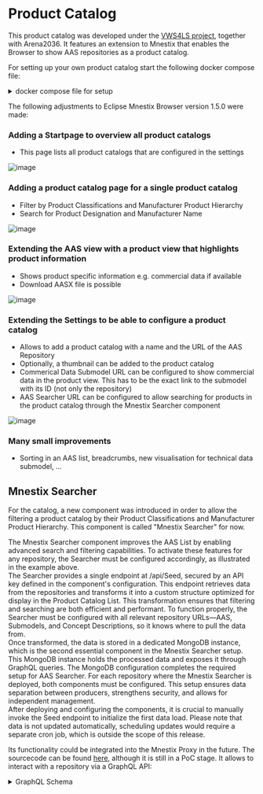 # Product Catalog
This product catalog was developed under the [VWS4LS project](https://arena2036.de/en/vws4ls/ueberblick/), together with Arena2036.
It features an extension to Mnestix that enables the Browser to show AAS repositories as a product catalog.

For setting up your own product catalog start the following docker compose file:
<details>
<summary>docker compose file for setup</summary>
  
```yaml
networks:
  mnestix-vws4ls:
    driver: bridge
    name: mnestix-vws4ls

volumes:
  mnestix-database:
  mongo-data:
  mongodb_data:

services:
  mnestix-browser-vws4ls:
    container_name: mnestix-browser-vws4ls
    image: mnestix/mnestix-browser:1.5.0-product-catalog
    restart: always
    environment:
      DISCOVERY_API_URL: 'http://mnestix-api-vws4ls:5064/discovery'
      AAS_REPO_API_URL: 'http://mnestix-api-vws4ls:5064/repo'
      SUBMODEL_REPO_API_URL: 'http://mnestix-api-vws4ls:5064/repo'
      CONCEPT_DESCRIPTION_REPO_API_URL: 'http://mnestix-api-vws4ls:5064/repo'
      MNESTIX_BACKEND_API_URL: 'http://mnestix-api-vws4ls:5064'
      MNESTIX_BACKEND_API_KEY: ${MNESTIX_BACKEND_API_KEY:-verySecureApiKey4ls}
      AAS_LIST_FEATURE_FLAG: "true"
      PRODUCT_VIEW_FEATURE_FLAG: "true"
      AUTHENTICATION_FEATURE_FLAG: "false"         
      NEXTAUTH_SECRET: ${NEXTAUTH_SECRET:-verySecureNextAuthSecret}
      IMPRINT_URL: ""
      DATA_PRIVACY_URL: ""
    depends_on:
      aas-environment-vws4ls:
        condition: service_healthy # only after the healthcheck in aas is successful, the mnestix container is being created
    networks:
      - mnestix-vws4ls
    volumes:
      - mnestix-database:/app/prisma/database


  mnestix-api-vws4ls:
    image: mnestix/mnestix-api:1.3.3
    container_name: mnestix-api-vws4ls
    restart: always
    environment:
      # API key authorization
      CustomerEndpointsSecurity__ApiKey: ${MNESTIX_BACKEND_API_KEY:-verySecureApiKey4ls}
      # Connection to Repository Service:
      ReverseProxy__Clusters__aasRepoCluster__Destinations__destination1__Address: 'http://aas-environment-vws4ls:8081/'
      ReverseProxy__Clusters__submodelRepoCluster__Destinations__destination1__Address: 'http://aas-environment-vws4ls:8081/'
      ReverseProxy__Clusters__discoveryCluster__Destinations__destination1__Address: 'http://aas-discovery-vws4ls:8081/'
      # Features Configuration
      Features__AasRegistryMiddleware: "true"
      Features__UseMongoDbBasedAasIdStorage: "true"
      Features__AllowRetrievingAllShellsAndSubmodels: "true"
      # InfluxDB Configuration
      # URL to specify the host and port where InfluxDB is running:
      ReverseProxy__Clusters__influxCluster__Destinations__destination1__Address: 'http://example/'
      # Token:
      ReverseProxy__Routes__InfluxRoute__Transforms__1__Set: 'Token '
      # MongoDB Configuration
      BasyxDbConnectionConfiguration__MongoConnectionString: 'mongodb://mongoAdmin:mongoPassword@mongodb-vws4ls:27017/?authSource=admin'
      BasyxDbConnectionConfiguration__DatabaseName: basyxdb
      BasyxDbConnectionConfiguration__AasCollectionName: 'aas-repo'
      # ASP.NET Core URLs
      ASPNETCORE_URLS: 'http://+:5064'
    depends_on:
      aas-environment-vws4ls:
        condition: service_healthy # only after the healthcheck in aas is successful, the mnestix container is being created
    logging:
      driver: 'json-file'
      options:
        max-file: '5'
        max-size: '100m'
    networks:
      - mnestix-vws4ls

  mongodb-vws4ls:
    image: mongo:5
    container_name: mongodb-vws4ls
    profiles: [ "", "basyx", "tests" ]
    restart: always
    environment:
      MONGO_INITDB_ROOT_USERNAME: mongoAdmin
      MONGO_INITDB_ROOT_PASSWORD: mongoPassword
    # Set health checks to wait until mongo has started
    volumes:
      - mongo-data:/data/db
    healthcheck:
      test: echo "db.runCommand("ping").ok" | mongosh mongodb-vws4ls:27017/test --quiet
      interval: 3s
      timeout: 3s
      retries: 5
    logging:
      driver: 'json-file'
      options:
        max-file: '5'
        max-size: '100m'
    networks:
      - mnestix-vws4ls

  aas-environment-vws4ls:
    image: eclipsebasyx/aas-environment:2.0.0-milestone-05.1
    container_name: aas-environment-vws4ls
    profiles: [ "", "basyx", "tests" ]
    restart: always
    depends_on:
      - mongodb-vws4ls
    environment:
      # MongoDb configuration for Basyx Repository
      BASYX__BACKEND: MongoDB
      SPRING__DATA__MONGODB__HOST: mongodb-vws4ls
      SPRING__DATA__MONGODB__DATABASE: basyxdb
      SPRING__DATA__MONGODB__authentication-database: admin
      SPRING__DATA__MONGODB__USERNAME: mongoAdmin
      SPRING__DATA__MONGODB__PASSWORD: mongoPassword
      SPRING_SERVLET_MULTIPART_MAX_FILE_SIZE: 100000KB
      SPRING_SERVLET_MULTIPART_MAX_REQUEST_SIZE: 100000KB
      # Allow mnestix frontend and backend to call basyx
      BASYX_CORS_ALLOWED-ORIGINS: '*'
      BASYX_CORS_ALLOWED-METHODS: GET,POST,PATCH,DELETE,PUT,OPTIONS,HEAD
    healthcheck: # check the endpoint for a valid response (service ready)
      test: curl -f http://localhost:8081/actuator/health
      interval: 30s
      timeout: 10s
      retries: 6
    logging:
      driver: 'json-file'
      options:
        max-file: '5'
        max-size: '100m'
    networks:
      - mnestix-vws4ls

  aas-discovery-vws4ls:
    image: eclipsebasyx/aas-discovery:2.0.0-milestone-05.1
    container_name: aas-discovery-vws4ls
    profiles: [ "", "basyx", "tests" ]
    restart: always
    depends_on:
      - mongodb-vws4ls
    environment:
      BASYX__BACKEND: MongoDB
      SPRING__DATA__MONGODB__HOST: mongodb-vws4ls
      SPRING__DATA__MONGODB__DATABASE: basyxdb
      SPRING__DATA__MONGODB__authentication-database: admin
      SPRING__DATA__MONGODB__USERNAME: mongoAdmin
      SPRING__DATA__MONGODB__PASSWORD: mongoPassword
      BASYX__CORS__ALLOWED-ORIGINS: '*'
      BASYX__CORS__ALLOWED-METHODS: GET,POST,PATCH,DELETE,PUT,OPTIONS,HEAD
    healthcheck: # check the endpoint for a valid response (service ready)
      test: curl -f http://localhost:8081/actuator/health
      interval: 30s
      timeout: 10s
      retries: 6
    logging:
      driver: 'json-file'
      options:
        max-file: '5'
        max-size: '100m'
    networks:
      - mnestix-vws4ls

  searcher-mongodb:
    container_name: searcher-mongodb
    image: mongo:latest
    restart: always
    environment:
      MONGO_INITDB_ROOT_USERNAME: admin
      MONGO_INITDB_ROOT_PASSWORD: superSecureSecret
    volumes:
      - mongodb_data:/data/db
    networks:
      - mnestix-vws4ls

  mnestix-searcher:
    container_name: mnestix-searcher
    image: mnestix/mnestix-searcher:latest-dev
    restart: always
    environment:
      AuthenticationSettings__ApiKey: ${MNESTIX_BACKEND_API_KEY:-verySecureApiKey4ls}
      AasSearcherDatabase__ConnectionString: 'mongodb://admin:superSecureSecret@searcher-mongodb:27017'
      BaseUrlSettings__AasRepositoryBaseUrl: 'http://mnestix-api-vws4ls:5064/repo'
      BaseUrlSettings__SubmodelRepositoryBaseUrl: 'http://mnestix-api-vws4ls:5064/repo'
      BaseUrlSettings__ConceptDescriptionRepositoryBaseUrl: 'http://mnestix-api-vws4ls:5064/repo'
      ASPNETCORE_URLS: 'http://+:5149'
    networks:
      - mnestix-vws4ls
```
</details>


The following adjustments to Eclipse Mnestix Browser version 1.5.0 were made:

### Adding a Startpage to overview all product catalogs 

- This page lists all product catalogs that are configured in the settings

![image](https://github.com/user-attachments/assets/4eaa80db-c236-4925-8972-d2e4617c5717)

### Adding a product catalog page for a single product catalog 

- Filter by Product Classifications and Manufacturer Product Hierarchy
- Search for Product Designation and Manufacturer Name

![image](https://github.com/user-attachments/assets/5f2c436d-8013-4485-8e82-480a2ac1c839)


### Extending the AAS view with a product view that highlights product information 

- Shows product specific information e.g. commercial data if available
- Download AASX file is possible

![image](https://github.com/user-attachments/assets/aa381cdd-4fa1-4ae7-b42e-419ce2d158d6)

### Extending the Settings to be able to configure a product catalog 

- Allows to add a product catalog with a name and the URL of the AAS Repository
- Optionally, a thumbnail can be added to the product catalog
- Commerical Data Submodel URL can be configured to show commercial data in the product view. This has to be the exact link to the submodel with its ID (not only the repository)
- AAS Searcher URL can be configured to allow searching for products in the product catalog through the Mnestix Searcher component

![image](https://github.com/user-attachments/assets/5162848d-41d9-4534-91b3-f8f2c9c024d4)

### Many small improvements
- Sorting in an AAS list, breadcrumbs, new visualisation for technical data submodel, ...


## Mnestix Searcher
For the catalog, a new component was introduced in order to allow the filtering a product catalog by their Product Classifications and Manufacturer Product Hierarchy.
This component is called "Mnestix Searcher" for now.

The Mnestix Searcher component improves the AAS List by enabling advanced search and filtering capabilities. To activate these features for any repository, the Searcher must be configured accordingly, as illustrated in the example above.  
The Searcher provides a single endpoint at /api/Seed, secured by an API key defined in the component's configuration. This endpoint retrieves data from the repositories and transforms it into a custom structure optimized for display in the Product Catalog List. This transformation ensures that filtering and searching are both efficient and performant.
To function properly, the Searcher must be configured with all relevant repository URLs—AAS, Submodels, and Concept Descriptions, so it knows where to pull the data from.  
Once transformed, the data is stored in a dedicated MongoDB instance, which is the second essential component in the Mnestix Searcher setup. This MongoDB instance holds the processed data and exposes it through GraphQL queries. The MongoDB configuration completes the required setup for AAS Searcher.
For each repository where the Mnestix Searcher is deployed, both components must be configured. This setup ensures data separation between producers, strengthens security, and allows for independent management.  
After deploying and configuring the components, it is crucial to manually invoke the Seed endpoint to initialize the first data load. Please note that data is not updated automatically, scheduling updates would require a separate cron job, which is outside the scope of this release.


Its functionality could be integrated into the Mnestix Proxy in the future.
The sourcecode can be found [here](https://github.com/mnestix/mnestix-searcher), although it is still in a PoC stage.
It allows to interact with a repository via a GraphQL API:
<details>
  <summary>GraphQL Schema</summary>
  
```graphql
  schema {
  query: Query
}

type AasSearchEntry {
  id: String
  createdTime: DateTime
  thumbnailUrl: String
  manufacturerName: PropertyData
  productRoot: PropertyData
  productFamily: PropertyData
  productDesignation: PropertyData
  productClassifications: [ProductClassificationValues!]!
  saveData: Boolean!
}

type MLValue {
  language: String!
  text: String!
}

type ProductClassificationValues {
  system: String!
  version: String!
  productId: String!
}

type PropertyData {
  semanticId: String!
  idShortPath: String!
  value: String
  mlValues: [MLValue!]
}

type Query {
  entries(
    where: AasSearchEntryFilterInput @cost(weight: "10")
  ): [AasSearchEntry!]! @cost(weight: "10")
}

input AasSearchEntryFilterInput {
  and: [AasSearchEntryFilterInput!]
  or: [AasSearchEntryFilterInput!]
  id: StringOperationFilterInput
  createdTime: DateTimeOperationFilterInput
  thumbnailUrl: StringOperationFilterInput
  manufacturerName: PropertyDataFilterInput
  productRoot: PropertyDataFilterInput
  productFamily: PropertyDataFilterInput
  productDesignation: PropertyDataFilterInput
  productClassifications: ListFilterInputTypeOfProductClassificationValuesFilterInput
  saveData: BooleanOperationFilterInput
}

input BooleanOperationFilterInput {
  eq: Boolean @cost(weight: "10")
  neq: Boolean @cost(weight: "10")
}

input DateTimeOperationFilterInput {
  eq: DateTime @cost(weight: "10")
  neq: DateTime @cost(weight: "10")
  in: [DateTime] @cost(weight: "10")
  nin: [DateTime] @cost(weight: "10")
  gt: DateTime @cost(weight: "10")
  ngt: DateTime @cost(weight: "10")
  gte: DateTime @cost(weight: "10")
  ngte: DateTime @cost(weight: "10")
  lt: DateTime @cost(weight: "10")
  nlt: DateTime @cost(weight: "10")
  lte: DateTime @cost(weight: "10")
  nlte: DateTime @cost(weight: "10")
}

input ListFilterInputTypeOfMLValueFilterInput {
  all: MLValueFilterInput @cost(weight: "10")
  none: MLValueFilterInput @cost(weight: "10")
  some: MLValueFilterInput @cost(weight: "10")
  any: Boolean @cost(weight: "10")
}

input ListFilterInputTypeOfProductClassificationValuesFilterInput {
  all: ProductClassificationValuesFilterInput @cost(weight: "10")
  none: ProductClassificationValuesFilterInput @cost(weight: "10")
  some: ProductClassificationValuesFilterInput @cost(weight: "10")
  any: Boolean @cost(weight: "10")
}

input MLValueFilterInput {
  and: [MLValueFilterInput!]
  or: [MLValueFilterInput!]
  language: StringOperationFilterInput
  text: StringOperationFilterInput
}

input ProductClassificationValuesFilterInput {
  and: [ProductClassificationValuesFilterInput!]
  or: [ProductClassificationValuesFilterInput!]
  system: StringOperationFilterInput
  version: StringOperationFilterInput
  productId: StringOperationFilterInput
}

input PropertyDataFilterInput {
  and: [PropertyDataFilterInput!]
  or: [PropertyDataFilterInput!]
  semanticId: StringOperationFilterInput
  idShortPath: StringOperationFilterInput
  value: StringOperationFilterInput
  mlValues: ListFilterInputTypeOfMLValueFilterInput
}

input StringOperationFilterInput {
  and: [StringOperationFilterInput!]
  or: [StringOperationFilterInput!]
  eq: String @cost(weight: "10")
  neq: String @cost(weight: "10")
  contains: String @cost(weight: "20")
  ncontains: String @cost(weight: "20")
  in: [String] @cost(weight: "10")
  nin: [String] @cost(weight: "10")
  startsWith: String @cost(weight: "20")
  nstartsWith: String @cost(weight: "20")
  endsWith: String @cost(weight: "20")
  nendsWith: String @cost(weight: "20")
}

"The purpose of the `cost` directive is to define a `weight` for GraphQL types, fields, and arguments. Static analysis can use these weights when calculating the overall cost of a query or response."
directive @cost(
  "The `weight` argument defines what value to add to the overall cost for every appearance, or possible appearance, of a type, field, argument, etc."
  weight: String!
) on SCALAR | OBJECT | FIELD_DEFINITION | ARGUMENT_DEFINITION | ENUM | INPUT_FIELD_DEFINITION

"The `@specifiedBy` directive is used within the type system definition language to provide a URL for specifying the behavior of custom scalar definitions."
directive @specifiedBy(
  "The specifiedBy URL points to a human-readable specification. This field will only read a result for scalar types."
  url: String!
) on SCALAR

"The `DateTime` scalar represents an ISO-8601 compliant date time type."
scalar DateTime @specifiedBy(url: "https://www.graphql-scalars.com/date-time")
```
</details>
